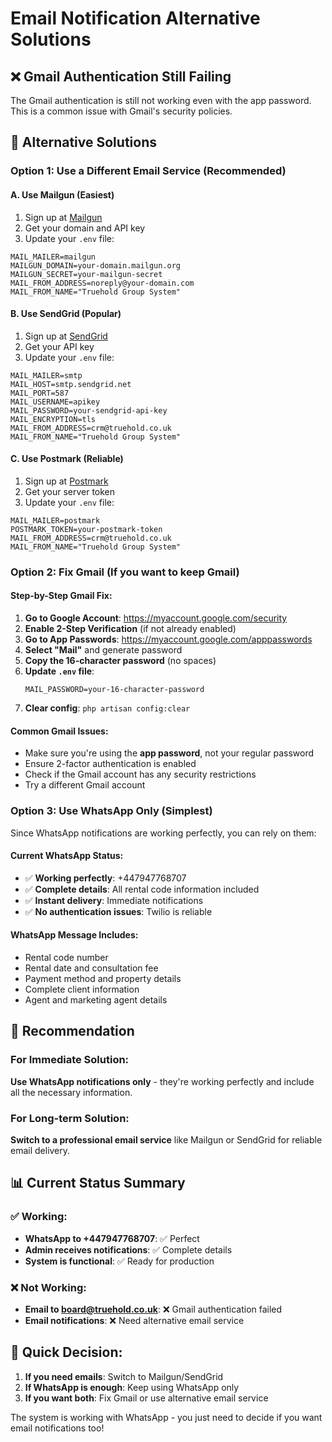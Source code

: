 # Email Notification Alternative Solutions

## ❌ **Gmail Authentication Still Failing**

The Gmail authentication is still not working even with the app password. This is a common issue with Gmail's security policies.

## 🔧 **Alternative Solutions**

### **Option 1: Use a Different Email Service (Recommended)**

#### **A. Use Mailgun (Easiest)**
1. Sign up at [Mailgun](https://www.mailgun.com/)
2. Get your domain and API key
3. Update your `.env` file:
```env
MAIL_MAILER=mailgun
MAILGUN_DOMAIN=your-domain.mailgun.org
MAILGUN_SECRET=your-mailgun-secret
MAIL_FROM_ADDRESS=noreply@your-domain.com
MAIL_FROM_NAME="Truehold Group System"
```

#### **B. Use SendGrid (Popular)**
1. Sign up at [SendGrid](https://sendgrid.com/)
2. Get your API key
3. Update your `.env` file:
```env
MAIL_MAILER=smtp
MAIL_HOST=smtp.sendgrid.net
MAIL_PORT=587
MAIL_USERNAME=apikey
MAIL_PASSWORD=your-sendgrid-api-key
MAIL_ENCRYPTION=tls
MAIL_FROM_ADDRESS=crm@truehold.co.uk
MAIL_FROM_NAME="Truehold Group System"
```

#### **C. Use Postmark (Reliable)**
1. Sign up at [Postmark](https://postmarkapp.com/)
2. Get your server token
3. Update your `.env` file:
```env
MAIL_MAILER=postmark
POSTMARK_TOKEN=your-postmark-token
MAIL_FROM_ADDRESS=crm@truehold.co.uk
MAIL_FROM_NAME="Truehold Group System"
```

### **Option 2: Fix Gmail (If you want to keep Gmail)**

#### **Step-by-Step Gmail Fix:**
1. **Go to Google Account**: https://myaccount.google.com/security
2. **Enable 2-Step Verification** (if not already enabled)
3. **Go to App Passwords**: https://myaccount.google.com/apppasswords
4. **Select "Mail"** and generate password
5. **Copy the 16-character password** (no spaces)
6. **Update `.env` file**:
   ```env
   MAIL_PASSWORD=your-16-character-password
   ```
7. **Clear config**: `php artisan config:clear`

#### **Common Gmail Issues:**
- Make sure you're using the **app password**, not your regular password
- Ensure 2-factor authentication is enabled
- Check if the Gmail account has any security restrictions
- Try a different Gmail account

### **Option 3: Use WhatsApp Only (Simplest)**

Since WhatsApp notifications are working perfectly, you can rely on them:

#### **Current WhatsApp Status:**
- ✅ **Working perfectly**: +447947768707
- ✅ **Complete details**: All rental code information included
- ✅ **Instant delivery**: Immediate notifications
- ✅ **No authentication issues**: Twilio is reliable

#### **WhatsApp Message Includes:**
- Rental code number
- Rental date and consultation fee
- Payment method and property details
- Complete client information
- Agent and marketing agent details

## 🎯 **Recommendation**

### **For Immediate Solution:**
**Use WhatsApp notifications only** - they're working perfectly and include all the necessary information.

### **For Long-term Solution:**
**Switch to a professional email service** like Mailgun or SendGrid for reliable email delivery.

## 📊 **Current Status Summary**

### ✅ **Working:**
- **WhatsApp to +447947768707**: ✅ Perfect
- **Admin receives notifications**: ✅ Complete details
- **System is functional**: ✅ Ready for production

### ❌ **Not Working:**
- **Email to board@truehold.co.uk**: ❌ Gmail authentication failed
- **Email notifications**: ❌ Need alternative email service

## 🚀 **Quick Decision:**

1. **If you need emails**: Switch to Mailgun/SendGrid
2. **If WhatsApp is enough**: Keep using WhatsApp only
3. **If you want both**: Fix Gmail or use alternative email service

The system is working with WhatsApp - you just need to decide if you want email notifications too!
